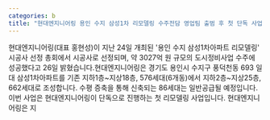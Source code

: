 ```yaml
---
categories: b
title: "현대엔지니어링 용인 수지 삼성1차 리모델링 수주전담 영업팀 출범 후 첫 단독 사업"
---
```

현대엔지니어링(대표 홍현성)이 지난 24일 개최된 &#39;용인 수지 삼성1차아파트 리모델링&#39; 시공사 선정 총회에서 시공사로 선정되며, 약 3027억 원 규모의 도시정비사업 수주에 성공했다고 26일 밝혔습니다.현대엔지니어링은 경기도 용인시 수지구 풍덕천동 693 일대 삼성1차아파트를 기존 지하1층~지상18층, 576세대(6개동)에서 지하2층~지상25층, 662세대로 조성합니다. 수평 증축을 통해 신축되는 86세대는 일반공급될 예정입니다.이번 사업은 현대엔지니어링이 단독으로 진행하는 첫 리모델링 사업입니다. 현대엔지니어링은 지